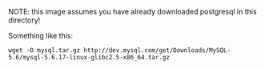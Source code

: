 
NOTE: this image assumes you have already downloaded postgresql in this directory!

Something like this:

```
wget -O mysql.tar.gz http://dev.mysql.com/get/Downloads/MySQL-5.6/mysql-5.6.17-linux-glibc2.5-x86_64.tar.gz

```
